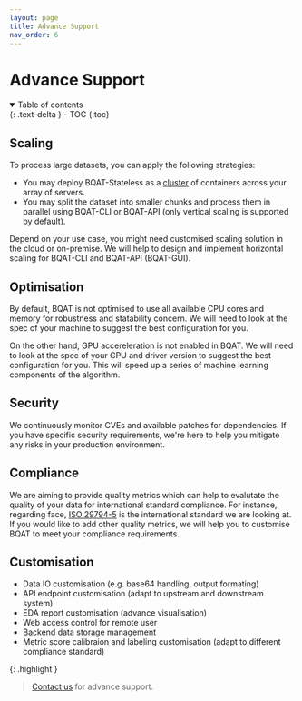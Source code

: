 ```yaml
---
layout: page
title: Advance Support
nav_order: 6
---
```


# Advance Support

<details open markdown="block">
  <summary>
    Table of contents
  </summary>
  {: .text-delta }
- TOC
{:toc}
</details>

## Scaling
<a name="scaling">

To process large datasets, you can apply the following strategies:

+ You may deploy BQAT-Stateless as a [cluster](https://biometix.github.io/playbook/stateless.html#scalability) of containers across your array of servers.
+ You may split the dataset into smaller chunks and process them in parallel using BQAT-CLI or BQAT-API (only vertical scaling is supported by default).

Depend on your use case, you might need customised scaling solution in the cloud or on-premise. We will help to design and implement horizontal scaling for BQAT-CLI and BQAT-API (BQAT-GUI).

## Optimisation
<a name="optimisation">

By default, BQAT is not optimised to use all available CPU cores and memory for robustness and statability concern. We will need to look at the spec of your machine to suggest the best configuration for you.

On the other hand, GPU accereleration is not enabled in BQAT. We will need to look at the spec of your GPU and driver version to suggest the best configuration for you. This will speed up a series of machine learning components of the algorithm.

## Security
<a name="security">

We continuously monitor CVEs and available patches for dependencies. If you have specific security requirements, we're here to help you mitigate any risks in your production environment.

## Compliance
<a name="compliance">

We are aiming to provide quality metrics which can help to evalutate the quality of your data for international standard compliance. For instance, regarding face, [ISO 29794-5](https://www.iso.org/standard/81005.html) is the international standard we are looking at. If you would like to add other quality metrics, we will help you to customise BQAT to meet your compliance requirements.

## Customisation
<a name="customisation">

+ Data IO customisation (e.g. base64 handling, output formating)
+ API endpoint customisation (adapt to upstream and downstream system)
+ EDA report customisation (advance visualisation)
+ Web access control for remote user
+ Backend data storage management
+ Metric score calibraion and labeling customisation (adapt to different compliance standard)

{: .highlight }
> [Contact us](https://biometix.github.io/about/#about-us) for advance support.